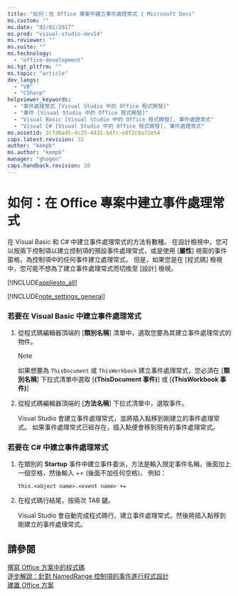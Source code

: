 ```yaml
---
title: "如何：在 Office 專案中建立事件處理常式 | Microsoft Docs"
ms.custom: ""
ms.date: "02/02/2017"
ms.prod: "visual-studio-dev14"
ms.reviewer: ""
ms.suite: ""
ms.technology: 
  - "office-development"
ms.tgt_pltfrm: ""
ms.topic: "article"
dev_langs: 
  - "VB"
  - "CSharp"
helpviewer_keywords: 
  - "事件處理常式 [Visual Studio 中的 Office 程式開發]"
  - "事件 [Visual Studio 中的 Office 程式開發]"
  - "Visual Basic [Visual Studio 中的 Office 程式開發], 事件處理常式"
  - "Visual C# [Visual Studio 中的 Office 程式開發], 事件處理常式"
ms.assetid: 2cfd6a45-4c25-4431-b4fc-e0f2c0a72e54
caps.latest.revision: 31
author: "kempb"
ms.author: "kempb"
manager: "ghogen"
caps.handback.revision: 30
---
```

# 如何：在 Office 專案中建立事件處理常式
  在 Visual Basic 和 C\# 中建立事件處理常式的方法有數種。  在設計檢視中，您可以按兩下控制項以建立控制項的預設事件處理常式，或是使用 \[**屬性**\] 視窗的事件窗格，為控制項中的任何事件建立處理常式。  但是，如果您是在 \[程式碼\] 檢視中，您可能不想為了建立事件處理常式而切換至 \[設計\] 檢視。  
  
 [!INCLUDE[appliesto_all](../vsto/includes/appliesto-all-md.md)]  
  
 [!INCLUDE[note_settings_general](../sharepoint/includes/note-settings-general-md.md)]  
  
### 若要在 Visual Basic 中建立事件處理常式  
  
1.  從程式碼編輯器頂端的 \[**類別名稱**\] 清單中，選取您要為其建立事件處理常式的物件。  
  
    > [!NOTE]  
    >  如果想要為 `ThisDocument` 或 `ThisWorkbook` 建立事件處理常式，您必須在 \[**類別名稱**\] 下拉式清單中選取 \[**\(ThisDocument 事件\)**\] 或 \[**\(ThisWorkbook 事件\)**\]  
  
2.  從程式碼編輯器頂端的 \[**方法名稱**\] 下拉式清單中，選取事件。  
  
     Visual Studio 會建立事件處理常式，並將插入點移到剛建立的事件處理常式。  如果事件處理常式已經存在，插入點便會移到現有的事件處理常式。  
  
### 若要在 C\# 中建立事件處理常式  
  
1.  在類別的 **Startup** 事件中建立事件委派，方法是輸入限定事件名稱，後面加上一個空格，然後輸入 \+\= \(後面不加任何空格\)。  例如：  
  
     `this.<object name>.<event name> +=`  
  
2.  在程式碼行結尾，按兩次 TAB 鍵。  
  
     Visual Studio 會自動完成程式碼行、建立事件處理常式，然後將插入點移到剛建立的事件處理常式。  
  
## 請參閱  
 [撰寫 Office 方案中的程式碼](../vsto/writing-code-in-office-solutions.md)   
 [逐步解說：針對 NamedRange 控制項的事件進行程式設計](../vsto/walkthrough-programming-against-events-of-a-namedrange-control.md)   
 [建置 Office 方案](../vsto/building-office-solutions.md)  
  
  